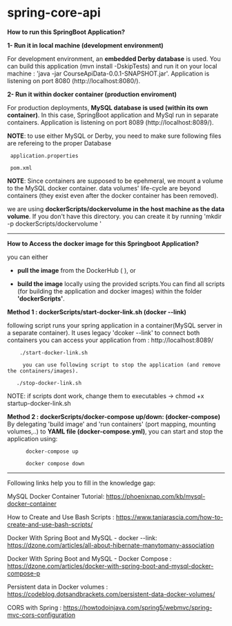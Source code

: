 # spring-core-api

**How to run this SpringBoot Application?**

**1- Run it in local machine (development environment)**

For development environment, an **embedded Derby database** is used.
You can build this application (mvn install -DskipTests) and run it on your local machine :
'java -jar CourseApiData-0.0.1-SNAPSHOT.jar'. Application is listening on port 8080 (http://localhost:8080/).

**2- Run it within docker container (production enviroment)**

For production deployments, **MySQL database is used (within its own container)**.
In this case, SpringBoot application and MySql run in separate containers.
Application is listening on port 8089 (http://localhost:8089/).


**NOTE**: to use either MySQL or Derby, you need to make sure following files are refereing to the proper Database

     application.properties
      
     pom.xml

**NOTE**: Since containers are supposed to be epehmeral, we mount a volume to the MySQL docker container. data volumes' life-cycle are beyond containers (they exist even after the docker container has been removed). 

we are using **dockerScripts/dockervolume in the host machine as the data volume**. If you don't have this directory. you can create it by running 
'mkdir -p dockerScripts/dockervolume '

---------------------------------------------------------------------------------------------------------------------
**How to Access the docker image for this Springboot Application?**

you can either

  - **pull the image** from the DockerHub (      ), or
  
  - **build the image** locally using the provided scripts.You can find all scripts (for building the application and docker images) 
         within the folder **'dockerScripts'**.
        


**Method 1 : dockerScripts/start-docker-link.sh (docker --link)**
    
following script runs your spring application in a container(MySQL server in a separate container).
        It uses legacy 'dcoker --link' to connect both containers
        you can access your application from : http://localhost:8089/  
   
        ./start-docker-link.sh  

         you can use following script to stop the application (and remove the containers/images).
 
       ./stop-docker-link.sh

NOTE: if scripts dont work, change them to executables -> chmod +x startup-docker-link.sh

**Method 2 : dockerScripts/docker-compose up/down: (docker-compose)**
By delegating 'build image' and 'run containers' (port mapping, mounting volumes,..) to **YAML file (docker-compose.yml)**, you can start and stop the application using:

          docker-compose up
          
          docker compose down







-------------------------------------------------------------------------------------------

Following links help you  to fill in the knowledge gap:

MySQL Docker Container Tutorial: https://phoenixnap.com/kb/mysql-docker-container

How to Create and Use Bash Scripts : https://www.taniarascia.com/how-to-create-and-use-bash-scripts/

Docker With Spring Boot and MySQL - docker --link: https://dzone.com/articles/all-about-hibernate-manytomany-association

Docker With Spring Boot and MySQL - Docker Compose : https://dzone.com/articles/docker-with-spring-boot-and-mysql-docker-compose-p

Persistent data in Docker volumes : https://codeblog.dotsandbrackets.com/persistent-data-docker-volumes/

CORS with Spring : https://howtodoinjava.com/spring5/webmvc/spring-mvc-cors-configuration
